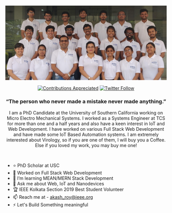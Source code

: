 [![Akash Roy Cover](https://github.com/aroy97/aroy97/blob/master/bg3.jpg)](https://www.AkashRoy.com)
<p align="center">
<a href="#contributing"><img alt="Contributions Appreciated" src="https://img.shields.io/badge/contributions-appreciated-leafgreen?style=for-the-badge&labelColor=black&logo=github"></a>  <a href="https://twitter.com/Lyaadkhor_bong"><img alt="Twitter Follow" src="https://img.shields.io/twitter/follow/Lyaadkhor_bong?style=for-the-badge&color=09f&labelColor=black&logo=twitter&label=@Lyaadkhor_bong"></a>
</p>
<h3 align="center">&ldquo;The person who never made a mistake never made anything.&rdquo;</h3>
<p align="center">I am a PhD Candidate at the University of Southern California working on Micro Electro Mechanical Systems. I worked as a Systems Engineer at TCS for more than one and a half years and also have a keen interest in IoT and Web Development. I have worked on various Full Stack Web Development and have made some IoT Based Automation systems. I am extremely interested about Virology, so if you are one of them, I will buy you a Coffee. Else if you loved my work, you may buy me one!</p>
<br/>

- ⭐ PhD Scholar at USC
- 🔭 Worked on Full Stack Web Development
- 🌱 I’m learning MEAN/MERN Stack Development
- 💬 Ask me about Web, IoT and Nanodevices
- 🏆 IEEE Kolkata Section 2019 Best Student Volunteer
- 📫 Reach me at - akash_roy@ieee.org
- ⚡ Let's Build Something meaningful
